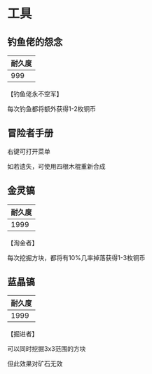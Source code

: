 # 工具

## **钓鱼佬的怨念**

|耐久度|
|---|
|999|

<skyblue>【钓鱼佬永不空军】</skyblue>

每次钓鱼都将额外获得1-2枚铜币

## **冒险者手册**

右键可打开菜单

如若遗失，可使用四根木棍重新合成

## **金灵镐**

|耐久度|
|---|
|1999|

<gold>【淘金者】</gold>

每次挖掘方块，都将有10%几率掉落获得1-3枚铜币

## **蓝晶镐**

|耐久度|
|---|
|1999|

<deepbrown>【掘进者】</deepbrown>

可以同时挖掘3x3范围的方块

但此效果对矿石无效